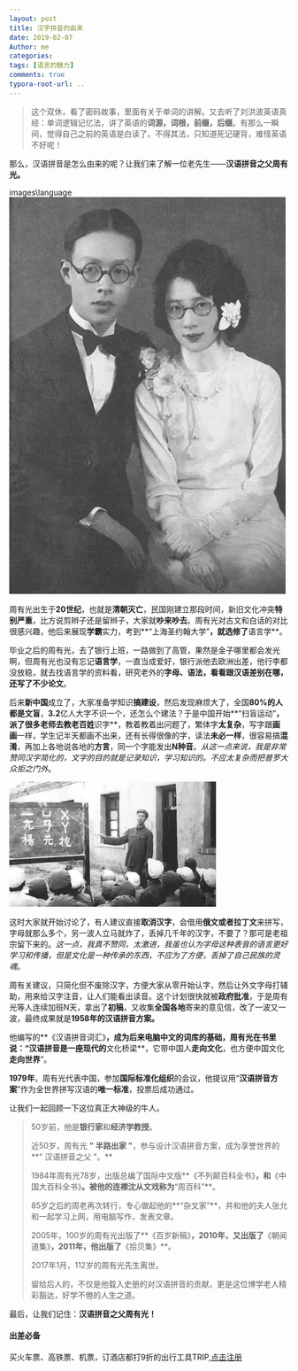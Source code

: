 ```yaml
---
layout: post
title: 汉字拼音的由来
date: 2019-02-07
Author: me
categories: 
tags: [语言的魅力]
comments: true
typora-root-url: ..
---
```


> 这个双休，看了密码故事，里面有关于单词的讲解。又去听了刘洪波英语真经：单词逻辑记忆法，讲了英语的**词源，词根，前缀，后缀**。有那么一瞬间，觉得自己之前的英语是白读了。不得其法，只知道死记硬背，难怪英语不好呢！

那么，汉语拼音是怎么由来的呢？让我们来了解一位老先生——**汉语拼音之父周有光。**

images\language![周有光和其夫人张允和](/images/language/周有光和其夫人张允和.jpeg)

周有光出生于**20世纪**，也就是**清朝灭亡**，民国刚建立那段时间，新旧文化冲突**特别严重**，比方说剪辫子还是留辫子，大家就**吵来吵去**。周有光对古文和白话的对比很感兴趣，他后来展现**学霸**实力，考到**“上海圣约翰大学”**，就选修了**语言学**。

毕业之后的周有光，去了银行上班，一路做到了高管，果然是金子哪里都会发光啊，但周有光也没有忘记**语言学**，一直当成爱好，银行派他去欧洲出差，他行李都没放稳，就去找语言学的资料看，研究老外的**字母、语法，**看看跟汉语差别在哪，还写了不少**论文**。

后来**新中国**成立了，大家准备学知识**搞建设**，然后发现麻烦大了，全国**80%**的人都是**文盲**，**3.2**亿人大字不识一个，还怎么个建法？于是中国开始**“扫盲运动”**，派了很多老师去教老百姓**识字**，教着教着出问题了，繁体字**太复杂**，写字跟**画画**一样，学生记半天都画不出来，还有长得很像的字，读法**未必一样**，很容易搞**混淆**，再加上各地说各地的**方言**，同一个字能发出**N种音**。*从这一点来说，我是非常赞同汉字简化的，文字的目的就是记录知识，学习知识的。不应太复杂而把普罗大众拒之门外*。

![教汉字](/images/language/教汉字.jpeg)

这时大家就开始讨论了，有人建议直接**取消汉字**，会借用**俄文或者拉丁文**来拼写，字母就那么多个，另一波人立马就炸了，丢掉几千年的汉字，不要了？那可是老祖宗留下来的。*这一点，我真不赞同，太激进，我虽也认为字母这种表音的语言更好学习和传播，但是文化是一种传承的东西，不应为了方便，丢掉了自己民族的灵魂*。

周有关建议，只简化但不废除汉字，方便大家从零开始认字，然后让外文字母打辅助，用来给汉字注音，让人们能看出读音。这个计划很快就被**政府批准**，于是周有光等人连续加班N天，拿出了**初稿**，又收集**全国各地**寄来的意见信，改了一波又一波，最终成果就是**1958年的汉语拼音方案。**

他编写的**《汉语拼音词汇》**，成为后来电脑中文的词库的基础，周有光在书里说：“**汉语拼音**是一座现代的**文化桥梁**，它带中国人**走向文化**，也方便中国文化**走向世界**”。

**1979年**，周有光代表中国，参加**国际标准化组织**的会议，他提议用“**汉语拼音方案**”作为全世界拼写汉语的**唯一标准**，投票后成功通过。

让我们一起回顾一下这位真正大神级的牛人。

> 50岁前，他是**银行家**和**经济学教授**。
>
> 近50岁，周有光 **" 半路出家 "**，参与设计汉语拼音方案，成为享誉世界的**" 汉语拼音之父 "。**
>
> 1984年周有光78岁，出版总编了国际中文版**《不列颠百科全书》**，和**《中国大百科全书》**。被他的连襟沈从文戏称为**“周百科”**。
>
> 85岁之后的周老再次转行，专心做起他的**“杂文家”**，并和他的夫人张允和一起学习上网，用电脑写作，发表文章。
>
> 2005年，100岁的周有光出版了**《百岁新稿》**，2010年，又出版了**《朝闻道集》**，2011年，他出版了**《拾贝集》**。
>
> 2017年1月，112岁的周有光先生离世。
>
> 留给后人的，不仅是他载入史册的对汉语拼音的贡献，更是这位博学老人精彩豁达，好学不倦的人生之道。

最后，让我们记住：**汉语拼音之父周有光！**

#### 出差必备

买火车票、高铁票、机票，订酒店都打9折的出行工具TRIP,[点击注册](https://h5.itrip.world/#/register/6tpd1Z)